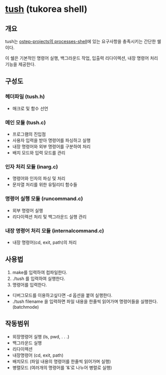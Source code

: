# [tush](https://github.com/tukjw/tush) (tukorea shell)

## 개요

tush는 [ostep-projects의 processes-shell](https://github.com/remzi-arpacidusseau/ostep-projects/tree/master/processes-shell)에 있는 요구사항을 충족시키는 간단한 쉘이다.

이 쉘은 기본적인 명령어 실행, 백그라운드 작업, 입출력 리다이렉션, 내장 명령어 처리 기능을 제공한다.


## 구성도

### 헤더파일 (tush.h)
- 매크로 및 함수 선언

### 메인 모듈 (tush.c)
- 프로그램의 진입점
- 사용자 입력을 받아 명령어를 파싱하고 실행
- 내장 명령어와 외부 명령어를 구분하여 처리
- 배치 모드와 입력 모드를 관리

### 인자 처리 모듈 (inarg.c)

- 명령어와 인자의 파싱 및 처리
- 문자열 처리를 위한 유틸리티 함수들

### 명령어 실행 모듈 (runcommand.c)
- 외부 명령어 실행
- 리다이렉션 처리 및 백그라운드 실행 관리

### 내장 명령어 처리 모듈 (internalcommand.c)
- 내장 명령어(cd, exit, path)의 처리


## 사용법

1. make를 입력하여 컴파일한다.
2. ./tush 를 입력하여 실행한다.
3. 명령어를 입력한다.

- 디버그모드를 이용하고싶다면 -d 옵션을 붙여 실행한다.
- ./tush filename 을 입력하면 파일 내용을 한줄씩 읽어가며 명령어들을 실행한다. (batchmode)


## 작동범위
- 외장명령어 실행 (ls, pwd, . . .)
- 백그라운드 실행
- 리다이렉션
- 내장명령어 (cd, exit, path)
- 배치모드 (파일 내용의 명령어를 한줄씩 읽어가며 실행)
- 병렬모드 (여러개의 명령어를 '&'로 나누어 병렬로 실행)